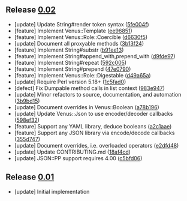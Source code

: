 ## Release [0.02](https://github.com/cpanery/venus/releases/tag/0.02)

- [update] Update String#render token syntax ([5fe004f](https://github.com/cpanery/venus/pull/60))
- [feature] Implement Venus::Template ([ee96851](https://github.com/cpanery/venus/pull/59))
- [feature] Implement Venus::Role::Coercible ([d6630f5](https://github.com/cpanery/venus/pull/51))
- [update] Document all proxyable methods ([3b13f24](https://github.com/cpanery/venus/pull/50))
- [feature] Implement String#substr ([b91ee13](https://github.com/cpanery/venus/pull/49))
- [feature] Implement String#append_with,prepend_with ([d9fde97](https://github.com/cpanery/venus/pull/48))
- [feature] Implement String#repeat ([592c005](https://github.com/cpanery/venus/pull/46))
- [feature] Implement String#prepend ([47e0790](https://github.com/cpanery/venus/pull/45))
- [feature] Implement Venus::Role::Digestable ([d49a65a](https://github.com/cpanery/venus/pull/44))
- [update] Require Perl version 5.18+ ([1c5fad0](https://github.com/cpanery/venus/pull/33))
- [defect] Fix Dumpable method calls in list context ([983e947](https://github.com/cpanery/venus/pull/24))
- [update] Minor refactors to source, documentation, and automation ([3b9bd15](https://github.com/cpanery/venus/pull/20))
- [update] Document overrides in Venus::Boolean ([a78b196](https://github.com/cpanery/venus/pull/19))
- [update] Update Venus::Json to use encoder/decoder callbacks ([598ef32](https://github.com/cpanery/venus/pull/18))
- [feature] Support any YAML library, deduce booleans ([a2c1aae](https://github.com/cpanery/venus/pull/16))
- [feature] Support any JSON library via encode/decode callbacks ([355d747](https://github.com/cpanery/venus/pull/15))
- [update] Document overrides, i.e. overloaded operators ([e2dfd48](https://github.com/cpanery/venus/pull/13))
- [update] Update CONTRIBUTING.md ([18af4cd](https://github.com/cpanery/venus/pull/12))
- [update] JSON::PP support requires 4.00 ([c5bfd06](https://github.com/cpanery/venus/pull/11))

## Release [0.01](https://github.com/cpanery/venus/releases/tag/0.01)

- [update] Initial implementation 
